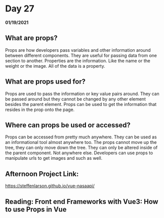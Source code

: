 # Day 27
__01/19/2021__

## What are props?

Props are how developers pass variables and other information around between different components. They are useful for passing data from one section to another. Properties are the information. Like the name or the weight or the image. All of the data is a property.


## What are props used for?

Props are used to pass the information or key value pairs around. They can be passed around but they cannot be changed by any other element besides the parent element. Props can be used to get the information that resides in the prop onto the page.


## Where can props be used or accessed?

Props can be accessed from pretty much anywhere. They can be used as an informational tool almost anywhere too. The props cannot move up the tree, they can only move down the tree. They can only be altered inside of the parent component. Not anywhere else. Developers can use props to manipulate urls to get images and such as well.


## Afternoon Project Link:

https://steffenlarson.github.io/vue-nasaapi/


## Reading: Front end Frameworks with Vue3: How to use Props in Vue